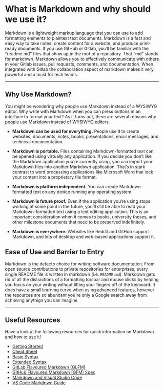 # What is Markdown and why should we use it?

Markdown is a lightweight markup language that you can use to add formatting elements to plaintext text documents. Markdown is a fast and easy way to take notes, create content for a website, and produce print-ready documents. If you use GitHub or Gitlab, you'll be familiar with the “readme.md” files that show up in the root of a repository. That “md” stands for markdown. Markdown allows you to effectively communicate with others in your Gitlab issues, pull requests, comments, and documentation. When integrated with Gitlab the collaboration aspect of markdown makes it very powerful and a must for tech teams.

---

## Why Use Markdown?

You might be wondering why people use Markdown instead of a WYSIWYG editor. Why write with Markdown when you can press buttons in an interface to format your text? As it turns out, there are several reasons why people use Markdown instead of WYSIWYG editors.

* **Markdown can be used for everything.** People use it to create websites, documents, notes, books, presentations, email messages, and technical documentation.

* **Markdown is portable.** Files containing Markdown-formatted text can be opened using virtually any application. If you decide you don’t like the Markdown application you’re currently using, you can import your Markdown files into another Markdown application. That’s in stark contrast to word processing applications like Microsoft Word that lock your content into a proprietary file format.

* **Markdown is platform independent.** You can create Markdown-formatted text on any device running any operating system.

* **Markdown is future proof.** Even if the application you’re using stops working at some point in the future, you’ll still be able to read your Markdown-formatted text using a text editing application. This is an important consideration when it comes to books, university theses, and other milestone documents that need to be preserved indefinitely.

* **Markdown is everywhere.** Websites like Reddit and GitHub support Markdown, and lots of desktop and web-based applications support it.

## Ease of Use and Barrier to Entry

Markdown is the defacto choice for writing software documentation. From open source contributions to private repositories for enterprises, every single README file is written in markdown (i.e. `README.md`).
Markdown gets rid of all the distractions of a formatting toolbar and mouse clicks by helping you focus on your writing without lifting your fingers off of the keyboard.
It does have a small learning curve when using advanced features, however the resources are so abundant you're only a Google search away from achieving anythign you can imagine.

---

## Useful Resources

Have a look at the following resources for quick information on Markdown and how to use it!

* [Getting Started](https://www.markdownguide.org/getting-started/)
* [Cheat Sheet](https://www.markdownguide.org/cheat-sheet/)
* [Basic Syntax](https://www.markdownguide.org/basic-syntax/)
* [Extended Syntax](https://www.markdownguide.org/extended-syntax/)
* [GitLab Flavoured Markdown (GLFM)](https://docs.gitlab.com/ee/user/markdown.html)
* [GitHub Flavoured Markdown (GFM) Spec](https://github.github.com/gfm/)
* [Markdown and Visual Studio Code](https://code.visualstudio.com/docs/languages/markdown)
* [VS Code Markdown Guide](https://www.markdownguide.org/tools/vscode/)
